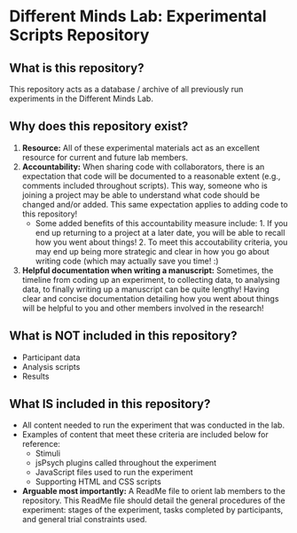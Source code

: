 # Different Minds Lab: Experimental Scripts Repository

## What is this repository?
This repository acts as a database / archive of all previously run experiments in the Different Minds Lab.

## Why does this repository exist?
1. **Resource:** All of these experimental materials act as an excellent resource for current and future lab members.
2. **Accountability:** When sharing code with collaborators, there is an expectation that code will be documented to a reasonable extent (e.g., comments included throughout scripts). This way, someone who is joining a project may be able to understand what code should be changed and/or added. This same expectation applies to adding code to this repository!
   - Some added benefits of this accountability measure include:
         1. If you end up returning to a project at a later date, you will be able to recall how you went about things!
         2. To meet this accoutability criteria, you may end up being more strategic and clear in how you go about writing code (which may actually save                you time! :)
3. **Helpful documentation when writing a manuscript:** Sometimes, the timeline from coding up an experiment, to collecting data, to analysing data, to finally writing up a manuscript can be quite lengthy! Having clear and concise documentation detailing how you went about things will be helpful to you and other members involved in the research!

## What is NOT included in this repository?
- Participant data
- Analysis scripts
- Results

## What IS included in this repository?
- All content needed to run the experiment that was conducted in the lab.
- Examples of content that meet these criteria are included below for reference:
   - Stimuli
   - jsPsych plugins called throughout the experiment
   - JavaScript files used to run the experiment
   - Supporting HTML and CSS scripts
- **Arguable most importantly:** A ReadMe file to orient lab members to the repository. This ReadMe file should detail the general procedures of the experiment: stages of the experiment, tasks completed by participants, and general trial constraints used.


